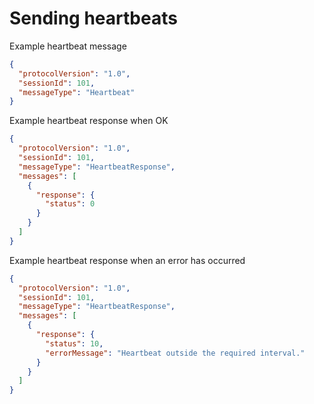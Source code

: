 # Sending heartbeats

Example heartbeat message

```json
{
  "protocolVersion": "1.0",
  "sessionId": 101,
  "messageType": "Heartbeat"
}
```

Example heartbeat response when OK

```json
{
  "protocolVersion": "1.0",
  "sessionId": 101,
  "messageType": "HeartbeatResponse",
  "messages": [
    {
      "response": {
        "status": 0
      }
    }
  ]
}
```

Example heartbeat response when an error has occurred

```json
{
  "protocolVersion": "1.0",
  "sessionId": 101,
  "messageType": "HeartbeatResponse",
  "messages": [
    {
      "response": {
        "status": 10,
        "errorMessage": "Heartbeat outside the required interval."
      }
    }
  ]
}
```
